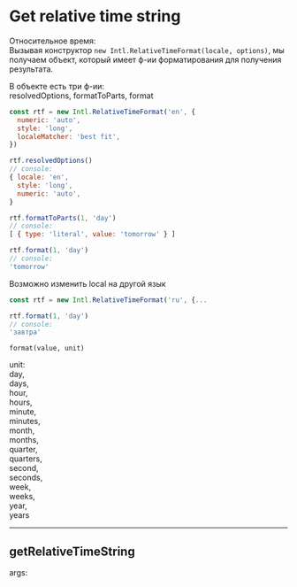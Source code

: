 # Get relative time string

Относительное время:  
Вызывая конструктор `new Intl.RelativeTimeFormat(locale, options)`, 
мы получаем объект, который имеет ф-ии форматирования для получения результата.  

В объекте есть три ф-ии:  
resolvedOptions, formatToParts, format  

```js
const rtf = new Intl.RelativeTimeFormat('en', {
  numeric: 'auto',
  style: 'long',
  localeMatcher: 'best fit',
})

rtf.resolvedOptions()
// console: 
{ locale: 'en',
  style: 'long',
  numeric: 'auto',
}

rtf.formatToParts(1, 'day')
// console: 
[ { type: 'literal', value: 'tomorrow' } ]

rtf.format(1, 'day')
// console: 
'tomorrow'
```

Возможно изменить local на другой язык
```js
const rtf = new Intl.RelativeTimeFormat('ru', {...

rtf.format(1, 'day')
// console: 
'завтра'
```

`format(value, unit)`  

unit:  
day,  
days,  
hour,  
hours,  
minute,  
minutes,  
month,  
months,  
quarter,  
quarters,  
second,  
seconds,  
week,  
weeks,  
year,  
years

----

## getRelativeTimeString

args:  
